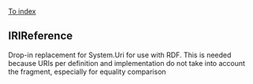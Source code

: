 ﻿[To index](/README.md)
## IRIReference
Drop-in replacement for System.Uri for use with RDF. This is needed because URIs per definition and implementation do not take into account the fragment, especially for equality comparison

